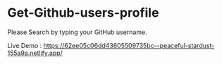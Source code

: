 # Get-Github-users-profile
Please Search by typing your GitHub username.

Live Demo : https://62ee05c06dd43605509735bc--peaceful-stardust-155a9a.netlify.app/
